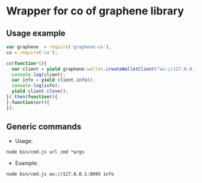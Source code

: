 # Wrapper for co of graphene library

Usage example
------------
```js
var graphene  = require('graphene-co'),
co = require('co');

co(function*(){
  var client = yield graphene.wallet.createWalletClient("ws://127.0.0.1:8099");
  console.log(client);
  var info = yield client.info();
  console.log(info);
  yield client.close();
}).then(function(){
},function(err){
});
```

Generic commands
----------

* Usage:
```
node bin/cmd.js url cmd *args
```

* Example:
```
node bin/cmd.js ws://127.0.0.1:8099 info
```
